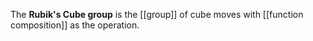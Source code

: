 The **Rubik's Cube group** is the [[group]] of cube moves with [[function composition]] as the operation.